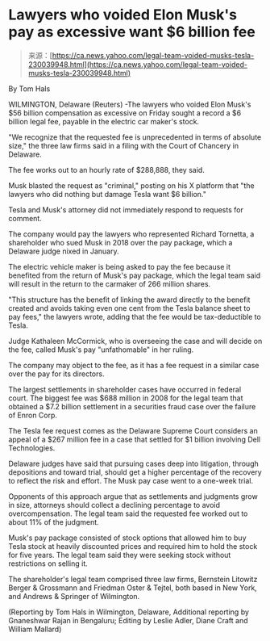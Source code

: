 <!--yml
category: 未分类
date: 2024-05-27 14:31:32
-->

# Lawyers who voided Elon Musk's pay as excessive want $6 billion fee

> 来源：[https://ca.news.yahoo.com/legal-team-voided-musks-tesla-230039948.html](https://ca.news.yahoo.com/legal-team-voided-musks-tesla-230039948.html)

By Tom Hals

WILMINGTON, Delaware (Reuters) -The lawyers who voided Elon Musk's $56 billion compensation as excessive on Friday sought a record a $6 billion legal fee, payable in the electric car maker's stock.

"We recognize that the requested fee is unprecedented in terms of absolute size," the three law firms said in a filing with the Court of Chancery in Delaware.

The fee works out to an hourly rate of $288,888, they said.

Musk blasted the request as "criminal," posting on his X platform that "the lawyers who did nothing but damage Tesla want $6 billion."

Tesla and Musk's attorney did not immediately respond to requests for comment.

The company would pay the lawyers who represented Richard Tornetta, a shareholder who sued Musk in 2018 over the pay package, which a Delaware judge nixed in January.

The electric vehicle maker is being asked to pay the fee because it benefited from the return of Musk's pay package, which the legal team said will result in the return to the carmaker of 266 million shares.

"This structure has the benefit of linking the award directly to the benefit created and avoids taking even one cent from the Tesla balance sheet to pay fees," the lawyers wrote, adding that the fee would be tax-deductible to Tesla.

Judge Kathaleen McCormick, who is overseeing the case and will decide on the fee, called Musk's pay "unfathomable" in her ruling.

The company may object to the fee, as it has a fee request in a similar case over the pay for its directors.

The largest settlements in shareholder cases have occurred in federal court. The biggest fee was $688 million in 2008 for the legal team that obtained a $7.2 billion settlement in a securities fraud case over the failure of Enron Corp.

The Tesla fee request comes as the Delaware Supreme Court considers an appeal of a $267 million fee in a case that settled for $1 billion involving Dell Technologies.

Delaware judges have said that pursuing cases deep into litigation, through depositions and toward trial, should get a higher percentage of the recovery to reflect the risk and effort. The Musk pay case went to a one-week trial.

Opponents of this approach argue that as settlements and judgments grow in size, attorneys should collect a declining percentage to avoid overcompensation. The legal team said the requested fee worked out to about 11% of the judgment.

Musk's pay package consisted of stock options that allowed him to buy Tesla stock at heavily discounted prices and required him to hold the stock for five years. The legal team said they were seeking stock without restrictions on selling it.

The shareholder's legal team comprised three law firms, Bernstein Litowitz Berger & Grossmann and Friedman Oster & Tejtel, both based in New York, and Andrews & Springer of Wilmington.

(Reporting by Tom Hals in Wilmington, Delaware, Additional reporting by Gnaneshwar Rajan in Bengaluru; Editing by Leslie Adler, Diane Craft and William Mallard)